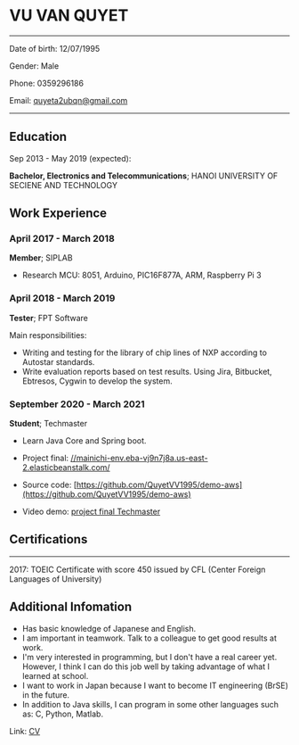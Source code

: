 VU VAN QUYET
============

-------------------     ----------------------------
Date of birth:                     12/07/1995

Gender:                            Male

Phone:                            0359296186

Email:                          quyeta2ubqn@gmail.com   
 
-------------------     ----------------------------

Education
---------

Sep 2013 - May 2019 (expected): 

**Bachelor, Electronics and Telecommunications**; HANOI UNIVERSITY OF SECIENE AND TECHNOLOGY


Work Experience 
----------

### April 2017 - March 2018
  **Member**; SIPLAB

* Research MCU: 8051, Arduino, PIC16F877A, ARM, Raspberry Pi 3

### April 2018 - March 2019
   **Tester**; FPT Software

Main responsibilities:
* Writing and testing for the library of chip lines of NXP according to
          Autostar standards.
* Write evaluation reports based on test results.
          Using Jira, Bitbucket, Ebtresos, Cygwin to develop the system.

### September 2020 - March 2021
  **Student**; Techmaster

* Learn Java Core and Spring boot.

* Project final: [//mainichi-env.eba-vj9n7j8a.us-east-2.elasticbeanstalk.com/](//mainichi-env.eba-vj9n7j8a.us-east-2.elasticbeanstalk.com/)
   
* Source code: [https://github.com/QuyetVV1995/demo-aws](https://github.com/QuyetVV1995/demo-aws)

* Video demo: [project final Techmaster](https://drive.google.com/file/d/12c_CUju6sGKwC20Z-jElSe9HhkQE_8oO/view?usp=sharing)


Certifications 
--------------------
-------------------     ----------------------------
2017:                     TOEIC Certificate with score 450 issued by CFL (Center Foreign
Languages of University)


Additional Infomation
----------------------------------------

* Has basic knowledge of Japanese and English.
*  I am important in teamwork. Talk to a colleague to get good results at work.
* I'm very interested in programming, but I don't have a real career yet. However, I think I can do this job well
by taking advantage of what I learned at school.
* I want to work in Japan because I want to become IT engineering (BrSE) in the future.
* In addition to Java skills, I can program in some other languages such as: C, Python, Matlab.


Link: [CV](https://drive.google.com/file/d/1asaMSdYch9SRAdimF_BO8_CLlrwKgP8p/view?usp=sharing)